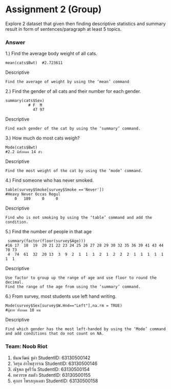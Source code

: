 # Assignment 2 (Group)
Explore 2 dataset that given then finding descriptive statistics and summary result in form of sentences/paragraph at least 5 topics.

### Answer

1.) Find the average body weight of all cats.
```{R}
mean(cats$Bwt)  #2.723611
```
Descriptive
```{R}
Find the average of weight by using the ‘mean’ command
```

2.) Find the gender of all cats and their number for each gender.
```{R}
summary(cats$Sex) 
          # F  M 
            47 97
```
Descriptive
```{R}
Find each gender of the cat by using the ‘summary’ command.
```

3.)  How much do most cats weigh?
```{R}
Mode(cats$Bwt)
#2.2 มีทั้งหมด 14 ตัว
```
Descriptive
```{R}
Find the most weight of the cat by using the ‘mode’ command.
```

4.) Find someone who has never smoked.
```{R}
table(survey$Smoke[survey$Smoke =='Never'])
#Heavy Never Occas Regul 
    0   189     0     0 
```
Descriptive
```{R}
Find who is not smoking by using the ‘table’ command and add the condition.
```

5.) Find the number of people in that age
```{R}
 summary(factor(floor(survey$Age)))
#16 17  18  19  20 21 22 23 24 25 26 27 28 29 30 32 35 36 39 41 43 44 70 73 
 4  74  61  32  20 13  3  9  2  1  1  1  2  1  2  2  2  1  1  1  1  1  1  1 
```
Descriptive
```{R}
Use factor to group up the range of age and use floor to round the decimal.
Find the range of the age from using the ‘summary’ command.
```

6.) From survey, most students use left hand writing.
```{R}
Mode(survey$Sex[survey$W.Hnd=="Left"],na.rm = TRUE)
#ผู้ชาย ทั้งหมด 10 คน
```
Descriptive
```{R}
Find which gender has the most left-handed by using the ‘Mode’ command and add conditions that do not count on NA.
```

### Team: Noob Riot

1. ธันณวัฒน์ ชูดำ     StudentID: 63130500142
2. วิศรุต อำไพสุวรรณ     StudentID: 63130500146
3. ณัฐพล ชูศรีวัน     StudentID: 63130500154
4. ทศวรรษ สมตัว     StudentID: 63130500155
5. ศุภกร ไพรสกุลเดชา     StudentID: 63130500158
